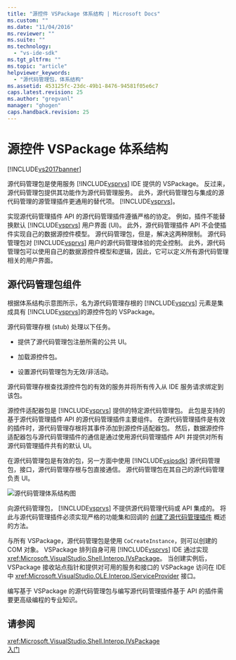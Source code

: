 ```yaml
---
title: "源控件 VSPackage 体系结构 | Microsoft Docs"
ms.custom: ""
ms.date: "11/04/2016"
ms.reviewer: ""
ms.suite: ""
ms.technology: 
  - "vs-ide-sdk"
ms.tgt_pltfrm: ""
ms.topic: "article"
helpviewer_keywords: 
  - "源代码管理包，体系结构"
ms.assetid: 453125fc-23dc-49b1-8476-94581f05e6c7
caps.latest.revision: 25
ms.author: "gregvanl"
manager: "ghogen"
caps.handback.revision: 25
---
```

# 源控件 VSPackage 体系结构
[!INCLUDE[vs2017banner](../../code-quality/includes/vs2017banner.md)]

源代码管理包是使用服务 [!INCLUDE[vsprvs](../../code-quality/includes/vsprvs_md.md)] IDE 提供的 VSPackage。  反过来，源代码管理包提供其功能作为源代码管理服务。  此外，源代码管理包与集成的源代码管理的源管理插件更通用的替代项。 [!INCLUDE[vsprvs](../../code-quality/includes/vsprvs_md.md)]。  
  
 实现源代码管理插件 API 的源代码管理插件遵循严格的协定。  例如，插件不能替换默认 [!INCLUDE[vsprvs](../../code-quality/includes/vsprvs_md.md)] 用户界面 \(UI\)。  此外，源代码管理插件 API 不会使插件实现自己的数据源控件模型。  源代码管理包，但是，解决这两种限制。  源代码管理包对 [!INCLUDE[vsprvs](../../code-quality/includes/vsprvs_md.md)] 用户的源代码管理体验的完全控制。  此外，源代码管理包可以使用自己的数据源控件模型和逻辑，因此，它可以定义所有源代码管理相关的用户界面。  
  
## 源代码管理包组件  
 根据体系结构示意图所示，名为源代码管理存根的 [!INCLUDE[vsprvs](../../code-quality/includes/vsprvs_md.md)] 元素是集成具有 [!INCLUDE[vsprvs](../../code-quality/includes/vsprvs_md.md)]的源控件包的 VSPackage。  
  
 源代码管理存根 \(stub\) 处理以下任务。  
  
-   提供了源代码管理包注册所需的公共 UI。  
  
-   加载源控件包。  
  
-   设置源代码管理包为无效\/非活动。  
  
 源代码管理存根查找源控件包的有效的服务并将所有传入从 IDE 服务请求绑定到该包。  
  
 源控件适配器包是 [!INCLUDE[vsprvs](../../code-quality/includes/vsprvs_md.md)] 提供的特定源代码管理包。  此包是支持的基于源代码管理插件 API 的源代码管理插件主要组件。  在源代码管理插件是有效的插件时，源代码管理存根将其事件添加到源控件适配器包。  然后，数据源控件适配器包与源代码管理插件的通信是通过使用源代码管理插件 API 并提供对所有源代码管理插件共有的默认 UI。  
  
 在源代码管理包是有效的包，另一方面中使用 [!INCLUDE[vsipsdk](../../extensibility/includes/vsipsdk_md.md)] 源代码管理包，接口，源代码管理存根与包直接通信。  源代码管理包在其自己的源代码管理负责 UI。  
  
 ![源代码管理体系结构图](~/docs/extensibility/internals/media/vsipsccarch.gif "VSIPSCCArch")  
  
 向源代码管理包， [!INCLUDE[vsprvs](../../code-quality/includes/vsprvs_md.md)] 不提供源代码管理代码或 API 集成的。  将此与源代码管理插件必须实现严格的功能集和回调的 [创建了源代码管理插件](../../extensibility/internals/creating-a-source-control-plug-in.md) 概述的方法。  
  
 与所有 VSPackage，源代码管理包是使用 `CoCreateInstance`，则可以创建的 COM 对象。  VSPackage 排列自身可用 [!INCLUDE[vsprvs](../../code-quality/includes/vsprvs_md.md)] IDE 通过实现 <xref:Microsoft.VisualStudio.Shell.Interop.IVsPackage>。  当创建实例后， VSPackage 接收站点指针和提供对可用的服务和接口的 VSPackage 访问在 IDE 中 <xref:Microsoft.VisualStudio.OLE.Interop.IServiceProvider> 接口。  
  
 编写基于 VSPackage 的源代码管理包与编写源代码管理插件基于 API 的插件需要更高级编程的专业知识。  
  
## 请参阅  
 <xref:Microsoft.VisualStudio.Shell.Interop.IVsPackage>   
 [入门](../../extensibility/internals/getting-started-with-source-control-vspackages.md)